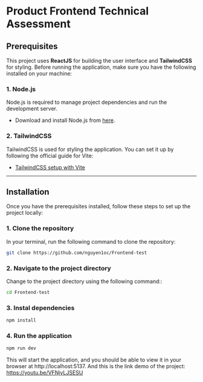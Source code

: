 # Product Frontend Technical Assessment

## Prerequisites

This project uses **ReactJS** for building the user interface and **TailwindCSS** for styling. Before running the application, make sure you have the following installed on your machine:

### 1. Node.js

Node.js is required to manage project dependencies and run the development server.

- Download and install Node.js from [here](https://nodejs.org/en).

### 2. TailwindCSS

TailwindCSS is used for styling the application. You can set it up by following the official guide for Vite:

- [TailwindCSS setup with Vite](https://tailwindcss.com/docs/guides/vite)

---

## Installation

Once you have the prerequisites installed, follow these steps to set up the project locally:

### 1. Clone the repository

In your terminal, run the following command to clone the repository:

  ```bash
  git clone https://github.com/nguyen1oc/Frontend-test
  ```
### 2. Navigate to the project directory
Change to the project directory using the following command::

  ```bash
  cd Frontend-test
  ```

### 3. Instal dependencies

  ```bash
  npm install
  ```

### 4. Run the application

  ```bash
  npm run dev
  ```

This will start the application, and you should be able to view it in your browser at http://localhost:5137.
And this is the link demo of the project: https://youtu.be/VFNjyLJSESU
